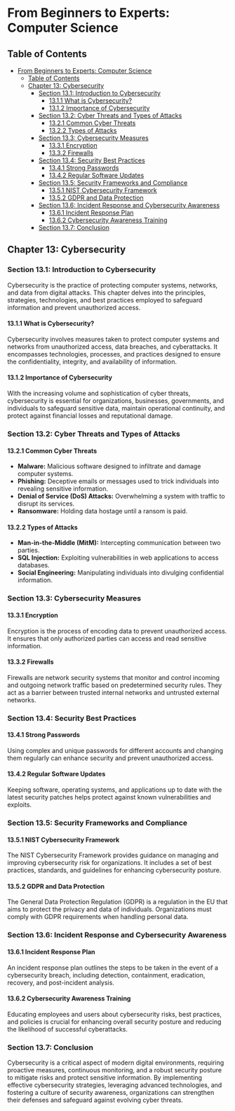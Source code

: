 # From Beginners to Experts: Computer Science

## Table of Contents

- [From Beginners to Experts: Computer Science](#from-beginners-to-experts-computer-science)
  - [Table of Contents](#table-of-contents)
  - [Chapter 13: Cybersecurity](#chapter-13-cybersecurity)
    - [Section 13.1: Introduction to Cybersecurity](#section-131-introduction-to-cybersecurity)
      - [13.1.1 What is Cybersecurity?](#1311-what-is-cybersecurity)
      - [13.1.2 Importance of Cybersecurity](#1312-importance-of-cybersecurity)
    - [Section 13.2: Cyber Threats and Types of Attacks](#section-132-cyber-threats-and-types-of-attacks)
      - [13.2.1 Common Cyber Threats](#1321-common-cyber-threats)
      - [13.2.2 Types of Attacks](#1322-types-of-attacks)
    - [Section 13.3: Cybersecurity Measures](#section-133-cybersecurity-measures)
      - [13.3.1 Encryption](#1331-encryption)
      - [13.3.2 Firewalls](#1332-firewalls)
    - [Section 13.4: Security Best Practices](#section-134-security-best-practices)
      - [13.4.1 Strong Passwords](#1341-strong-passwords)
      - [13.4.2 Regular Software Updates](#1342-regular-software-updates)
    - [Section 13.5: Security Frameworks and Compliance](#section-135-security-frameworks-and-compliance)
      - [13.5.1 NIST Cybersecurity Framework](#1351-nist-cybersecurity-framework)
      - [13.5.2 GDPR and Data Protection](#1352-gdpr-and-data-protection)
    - [Section 13.6: Incident Response and Cybersecurity Awareness](#section-136-incident-response-and-cybersecurity-awareness)
      - [13.6.1 Incident Response Plan](#1361-incident-response-plan)
      - [13.6.2 Cybersecurity Awareness Training](#1362-cybersecurity-awareness-training)
    - [Section 13.7: Conclusion](#section-137-conclusion)

## Chapter 13: Cybersecurity

### Section 13.1: Introduction to Cybersecurity

Cybersecurity is the practice of protecting computer systems, networks, and data from digital attacks. This chapter delves into the principles, strategies, technologies, and best practices employed to safeguard information and prevent unauthorized access.

#### 13.1.1 What is Cybersecurity?

Cybersecurity involves measures taken to protect computer systems and networks from unauthorized access, data breaches, and cyberattacks. It encompasses technologies, processes, and practices designed to ensure the confidentiality, integrity, and availability of information.

#### 13.1.2 Importance of Cybersecurity

With the increasing volume and sophistication of cyber threats, cybersecurity is essential for organizations, businesses, governments, and individuals to safeguard sensitive data, maintain operational continuity, and protect against financial losses and reputational damage.

### Section 13.2: Cyber Threats and Types of Attacks

#### 13.2.1 Common Cyber Threats

- **Malware:** Malicious software designed to infiltrate and damage computer systems.
- **Phishing:** Deceptive emails or messages used to trick individuals into revealing sensitive information.
- **Denial of Service (DoS) Attacks:** Overwhelming a system with traffic to disrupt its services.
- **Ransomware:** Holding data hostage until a ransom is paid.

#### 13.2.2 Types of Attacks

- **Man-in-the-Middle (MitM):** Intercepting communication between two parties.
- **SQL Injection:** Exploiting vulnerabilities in web applications to access databases.
- **Social Engineering:** Manipulating individuals into divulging confidential information.

### Section 13.3: Cybersecurity Measures

#### 13.3.1 Encryption

Encryption is the process of encoding data to prevent unauthorized access. It ensures that only authorized parties can access and read sensitive information.

#### 13.3.2 Firewalls

Firewalls are network security systems that monitor and control incoming and outgoing network traffic based on predetermined security rules. They act as a barrier between trusted internal networks and untrusted external networks.

### Section 13.4: Security Best Practices

#### 13.4.1 Strong Passwords

Using complex and unique passwords for different accounts and changing them regularly can enhance security and prevent unauthorized access.

#### 13.4.2 Regular Software Updates

Keeping software, operating systems, and applications up to date with the latest security patches helps protect against known vulnerabilities and exploits.

### Section 13.5: Security Frameworks and Compliance

#### 13.5.1 NIST Cybersecurity Framework

The NIST Cybersecurity Framework provides guidance on managing and improving cybersecurity risk for organizations. It includes a set of best practices, standards, and guidelines for enhancing cybersecurity posture.

#### 13.5.2 GDPR and Data Protection

The General Data Protection Regulation (GDPR) is a regulation in the EU that aims to protect the privacy and data of individuals. Organizations must comply with GDPR requirements when handling personal data.

### Section 13.6: Incident Response and Cybersecurity Awareness

#### 13.6.1 Incident Response Plan

An incident response plan outlines the steps to be taken in the event of a cybersecurity breach, including detection, containment, eradication, recovery, and post-incident analysis.

#### 13.6.2 Cybersecurity Awareness Training

Educating employees and users about cybersecurity risks, best practices, and policies is crucial for enhancing overall security posture and reducing the likelihood of successful cyberattacks.

### Section 13.7: Conclusion

Cybersecurity is a critical aspect of modern digital environments, requiring proactive measures, continuous monitoring, and a robust security posture to mitigate risks and protect sensitive information. By implementing effective cybersecurity strategies, leveraging advanced technologies, and fostering a culture of security awareness, organizations can strengthen their defenses and safeguard against evolving cyber threats.